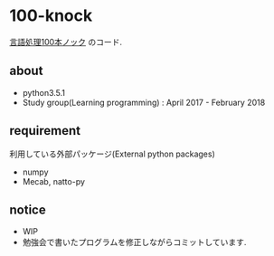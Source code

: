 # 100-knock

[言語処理100本ノック](http://www.cl.ecei.tohoku.ac.jp/nlp100/) のコード.

## about
* python3.5.1
* Study group(Learning programming) : April 2017 - February 2018


## requirement
利用している外部パッケージ(External python packages)
* numpy
* Mecab, natto-py

## notice
* WIP
* 勉強会で書いたプログラムを修正しながらコミットしています.
